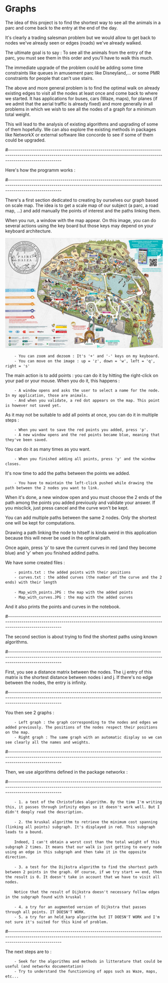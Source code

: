 # Graphs

The idea of this project is to find the shortest way to see all the animals in a parc and come back to the entry at the end of the day. 

It's clearly a trading salesman problem but we would allow to get back to nodes we've already seen or edges (roads) we've already walked. 

The ultimate goal is to say : To see all the animals from the entry of the parc, you must see them in this order and you'll have to walk this much. 

The immediate upgrade of the problem could be adding some time constraints like queues in amusement parc like Disneyland,... or some PMR constraints for people that can't use stairs. 

The above and more general problem is to find the optimal walk on already existing edges to visit all the nodes at least once and come back to where we started. It has applications for buses, cars (Waze, maps), for planes (if we admit that the aerial traffic is already fixed) and more generally in all problems in which we wish to see all the nodes of a graph for a minimum total weight.

This will lead to the analysis of existing algorithms and upgrading of some of them hopefully. We can also explore the existing methods in packages like NetworkX or external software like concorde to see if some of them could be upgraded. 

#--------------------------------------------------------------------------------------------------------------------------------------------------------------------------------------

Here's how the programm works : 

#--------------------------------------------------------------------------------------------------------------------------------------------------------------------------------------

There's a first section dedicated to creating by ourselves our graph based on scale map. 
The idea is to get a scale map of our subject (a parc, a road map, ...) and add manually the points of interest and the paths linking them. 

When you run, a window with the map appear. On this image, you can do several actions using the key board but those keys may depend on your keyboard architecture. 

![Initial map](map.JPG)

        - You can zoom and dezoom : It's '+' and '-' keys on my keyboard. 
        - You can move on the image : up = 'z', down = 'w', left = 'q', right = 's' 

The main action is to add points : you can do it by hitting the right-click on your pad or your mouse. When you do it, this happens : 

        - A window opens and asks the user to select a name for the node. In my application, those are animals. 
        - And when you validate, a red dot appears on the map. This point is however not saved yet. 

As it may not be suitable to add all points at once, you can do it in multiple steps : 

        - When you want to save the red points you added, press 'p'. 
        - A new window opens and the red points became blue, meaning that they've been saved. 

You can do it as many times as you want. 

        - When you finished adding all points, press 'y' and the window closes. 

It's now time to add the paths between the points we added. 

        - You have to maintain the left-click pushed while drawing the path between the 2 nodes you want to link. 

When it's done, a new window open and you must choose the 2 ends of the path among the points you added previously and validate your answer. 
If you misclick, just press cancel and the curve won't be kept. 

You can add multiple paths between the same 2 nodes. Only the shortest one will be kept for computations. 

Drawing a path linking the node to hitself is kinda weird in this application because this will never be used in the optimal path. 

Once again, press 'p' to save the current curves in red (and they become blue) and 'y' when you finished addind paths. 

We have some created files : 

        - points.txt : the added points with their positions 
        - curves.txt : the added curves (the number of the curve and the 2 ends) with their length 

        - Map_with_points.JPG : the map with the added points
        - Map_with_curves.JPG : the map with the added curves

And it also prints the points and curves in the notebook. 

#--------------------------------------------------------------------------------------------------------------------------------------------------------------------------------------

The second section is about trying to find the shortest paths using known algorithms. 

#--------------------------------------------------------------------------------------------------------------------------------------------------------------------------------------

First, you see a distance matrix between the nodes. 
The i,j entry of this matrix is the shortest distance between nodes i and j. If there's no edge between the nodes, the entry is infinity. 

#--------------------------------------------------------------------------------------------------------------------------------------------------------------------------------------

You then see 2 graphs : 

        - Left graph : the graph corresponding to the nodes and edges we added previously. The positions of the nodes respect their positions on the map. 
        - Right graph : The same graph with an automatic display so we can see clearly all the names and weights. 

#--------------------------------------------------------------------------------------------------------------------------------------------------------------------------------------

Then, we use algorithms defined in the package networkx : 

#--------------------------------------------------------------------------------------------------------------------------------------------------------------------------------------

        - 1. a test of the Christofides algorithm. By the time I'm writing this, it passes through infinity edges so it doesn't work well. But I didn't deeply read the description. 

        - 2. the kruskal algorithm to retrieve the minimum cost spanning (linking all points) subgraph. It's displayed in red. This subgraph leads to a bound. 
        
        Indeed, I can't obtain a worst cost than the total weight of this subgraph 2 times. It means that our walk is just getting to every node using an edge in this subgraph and then take it in the opposite direction. 

        - 3. a test for the Dijkstra algorithm to find the shortest path between 2 points in the graph. Of course, if we try start == end, then the result is 0. It doesn't take in account that we have to visit all nodes. 

        Notice that the result of Dijkstra doesn't necessary follow edges in the subgraph found with kruskal ! 

        - 4. a try for an augmented version of Dijkstra that passes through all points. IT DOESN'T WORK. 
        - 5. a try for an held_karp algorithm but IT DOESN'T WORK and I'm not sure it's suited for this kind of problem.    

#--------------------------------------------------------------------------------------------------------------------------------------------------------------------------------------

The next steps are to : 

        - Seek for the algorithms and methods in litterature that could be useful (and networkx documentation)
        - Try to understand the functionning of apps such as Waze, maps, etc...